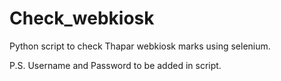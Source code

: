 # Check_webkiosk
Python script to check Thapar webkiosk marks using selenium.

P.S. Username and Password to be added in script.
